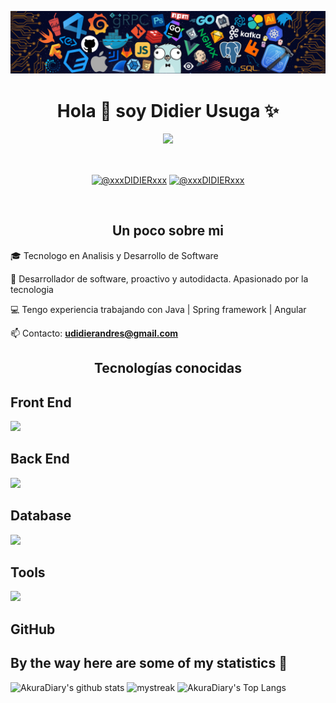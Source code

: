 ![Github Banner](https://github.com/Jaydeep-Yadav/Jaydeep-Yadav/blob/main/banner.png)

<h1 align="center">Hola 👋 soy Didier Usuga</strong> ✨ </h1>

<p align="center"><a href="https://github.com/DenverCoder1/readme-typing-svg">
	<img src="https://readme-typing-svg.herokuapp.comfont=Time+New+Roman&color=cyan&size=25&center=true&vCenter=true&width=600&height=100&lines=Bienvenido+a+mi+Perfil+en+Github!"></a>
</p>


<br>

<p align="center">
    <a href="https://www.linkedin.com/in/didier-usuga"  target="_blank"><img align="center" src="https://img.shields.io/badge/LinkedIn-0077B5?style=for-the-badge&logo=linkedin&logoColor=white" alt="@xxxDIDIERxxx"/></a>
    <a href = "mailto:sebastian.zuluaga2003@gmail.com" target="_blank"><img align="center" src="https://img.shields.io/badge/Gmail-D14836?style=for-the-badge&logo=gmail&logoColor=white" alt="@xxxDIDIERxxx" /></a>
</p>

<br>

<h2 align="center">Un poco sobre mi </h2>

🎓 Tecnologo en Analisis y Desarrollo de Software

📝 Desarrollador de software, proactivo y autodidacta. Apasionado por la tecnologia

💻 Tengo experiencia trabajando con Java | Spring framework | Angular

📫 Contacto: **udidierandres@gmail.com**

<h2 align="center">Tecnologías conocidas</h2>

<p align="center">
  <h2>Front End</h2>
  <a href="https://skillicons.dev">
    <img src="https://skillicons.dev/icons?i=html,css,js,bootstrap,angular,laravel" />
  </a>

  <h2>Back End</h2>
  <a href="https://skillicons.dev">
    <img src="https://skillicons.dev/icons?i=java,spring,maven" />
  </a>

  <h2>Database</h2>
  <a href="https://skillicons.dev">
    <img src="https://skillicons.dev/icons?i=mysql,postgres" />
  </a>

  <h2>Tools</h2>
  <a href="https://skillicons.dev">
    <img src="https://skillicons.dev/icons?i=postman,docker,git,github,vscode,idea,figma" />
  </a>
</p>

<h2>GitHub</h2>

<p align="center">
  
## By the way here are some of my statistics 🚀
![AkuraDiary's github stats](https://github-readme-stats.vercel.app/api?username=xxxDIDIERxxx&show_icons=true&theme=tokyonight)
<img src="https://github-readme-streak-stats.herokuapp.com/?user=xxxDIDIERxxx&theme=tokyonight" alt="mystreak"/>
![AkuraDiary's Top Langs](https://github-readme-stats.vercel.app/api/top-langs/?username=xxxDIDIERxxx&theme=tokyonight&layout=compact)

</p>

